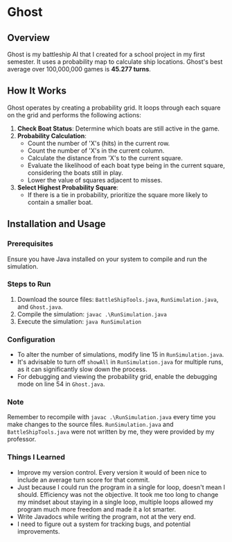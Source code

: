 # Ghost

## Overview
Ghost is my battleship AI that I created for a school project in my first semester. It uses a probability map to calculate ship locations. 
Ghost's best average over 100,000,000 games is **45.277 turns**.

## How It Works
Ghost operates by creating a probability grid. It loops through each square on the grid and performs the following actions:
1. **Check Boat Status**: Determine which boats are still active in the game.
2. **Probability Calculation**:
   - Count the number of 'X's (hits) in the current row.
   - Count the number of 'X's in the current column.
   - Calculate the distance from 'X's to the current square.
   - Evaluate the likelihood of each boat type being in the current square, considering the boats still in play.
   - Lower the value of squares adjacent to misses.
3. **Select Highest Probability Square**:
   - If there is a tie in probability, prioritize the square more likely to contain a smaller boat.

## Installation and Usage

### Prerequisites
Ensure you have Java installed on your system to compile and run the simulation.

### Steps to Run
1. Download the source files: `BattleShipTools.java`, `RunSimulation.java`, and `Ghost.java`.
2. Compile the simulation:
   `javac .\RunSimulation.java`
3. Execute the simulation:
   `java RunSimulation`
   
### Configuration
- To alter the number of simulations, modify line 15 in `RunSimulation.java`.
- It's advisable to turn off `showAll` in `RunSimulation.java` for multiple runs, as it can significantly slow down the process.
- For debugging and viewing the probability grid, enable the debugging mode on line 54 in `Ghost.java`.

### Note
Remember to recompile with `javac .\RunSimulation.java` every time you make changes to the source files.
`RunSimulation.java` and `BattleShipTools.java` were not written by me, they were provided by my professor.


### Things I Learned 
- Improve my version control. Every version it would of been nice to include an average turn score for that commit.
- Just because I could run the program in a single for loop, doesn't mean I should. Efficiency was not the objective. It took me too long to change my mindset about staying in a single loop, multiple loops allowed my program much more freedom and made it a lot smarter.
- Write Javadocs while writing the program, not at the very end.
- I need to figure out a system for tracking bugs, and potential improvements.
